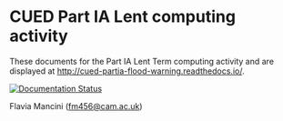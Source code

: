 # CUED Part IA Lent computing activity

These documents for the Part IA Lent Term computing activity and are
displayed at http://cued-partia-flood-warning.readthedocs.io/.

[![Documentation Status](https://readthedocs.org/projects/cued-partia-flood-warning/badge/?version=latest)](http://cued-partia-flood-warning.readthedocs.io/en/latest/?badge=latest)

Flavia Mancini (<fm456@cam.ac.uk>)
